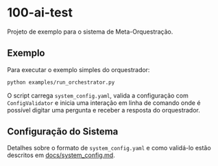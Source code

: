 # 100-ai-test

Projeto de exemplo para o sistema de Meta-Orquestração.

## Exemplo

Para executar o exemplo simples do orquestrador:

```bash
python examples/run_orchestrator.py
```

O script carrega `system_config.yaml`, valida a configuração com `ConfigValidator`
e inicia uma interação em linha de comando onde é possível digitar uma pergunta
e receber a resposta do orquestrador.

## Configuração do Sistema

Detalhes sobre o formato de `system_config.yaml` e como validá-lo estão descritos em [docs/system_config.md](docs/system_config.md).
